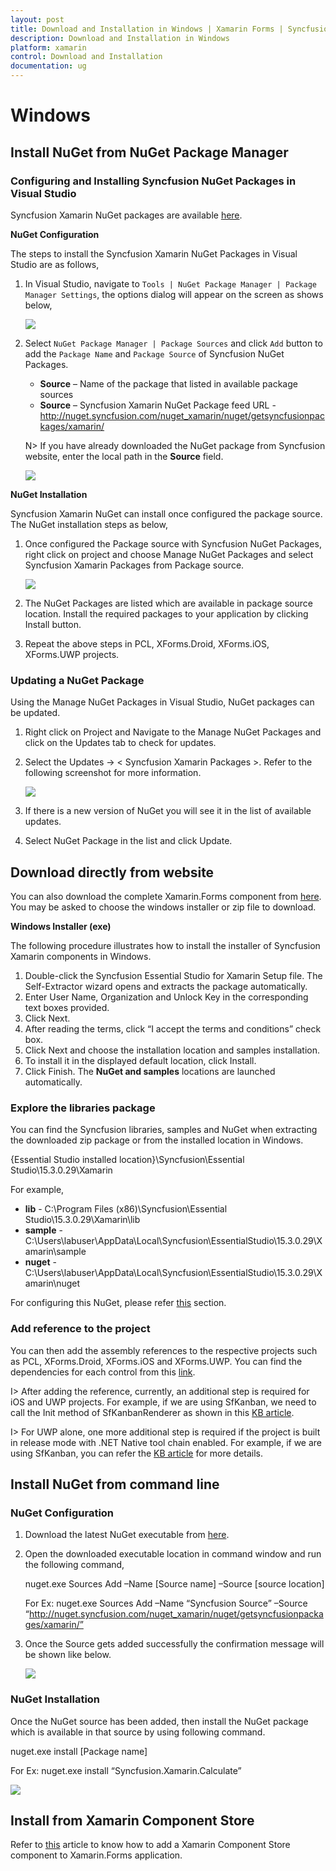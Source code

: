```yaml
---
layout: post
title: Download and Installation in Windows | Xamarin Forms | Syncfusion
description: Download and Installation in Windows
platform: xamarin
control: Download and Installation
documentation: ug
---
```


# Windows

## Install NuGet from NuGet Package Manager

### Configuring and Installing Syncfusion NuGet Packages in Visual Studio

Syncfusion Xamarin NuGet packages are available [here](http://nuget.syncfusion.com/package/xamarin).

**NuGet Configuration**

The steps to install the Syncfusion Xamarin NuGet Packages in Visual Studio are as follows,

1. In Visual Studio, navigate to `Tools | NuGet Package Manager | Package Manager Settings`, the options dialog will appear on the screen as shows below,

    ![](images/img8.png)

2. Select `NuGet Package Manager | Package Sources` and click `Add` button to add the `Package Name` and `Package Source` of Syncfusion NuGet Packages.
   
    *   **Source** – Name of the package that listed in available package sources 
    *	**Source** – Syncfusion Xamarin NuGet Package feed URL - http://nuget.syncfusion.com/nuget_xamarin/nuget/getsyncfusionpackages/xamarin/ 
   
    N> If you have already downloaded the NuGet package from Syncfusion website, enter the local path in the **Source** field.

    ![](images/img9.png)

**NuGet Installation**

Syncfusion Xamarin NuGet can install once configured the package source. The NuGet installation steps as below,

1. Once configured the Package source with Syncfusion NuGet Packages, right click on project and choose Manage NuGet Packages and select Syncfusion Xamarin Packages from Package source.

    ![](images/img10.png)

2. The NuGet Packages are listed which are available in package source location. Install the required packages to your application by clicking Install button.

3. Repeat the above steps in PCL, XForms.Droid, XForms.iOS, XForms.UWP projects.  

### Updating a NuGet Package

Using the Manage NuGet Packages in Visual Studio, NuGet packages can be updated.

1. Right click on Project and Navigate to the Manage NuGet Packages and click on the Updates tab to check for updates.

2. Select the Updates -> < Syncfusion Xamarin Packages >. Refer to the following screenshot for more information.

    ![](images/img11.png)

3. If there is a new version of NuGet you will see it in the list of available updates.

4. Select NuGet Package in the list and click Update. 

## Download directly from website

You can also download the complete Xamarin.Forms component from [here](https://www.syncfusion.com/downloads/latest-version). You may be asked to choose the windows installer or zip file to download.

**Windows Installer (exe)**

The following procedure illustrates how to install the installer of Syncfusion Xamarin components in Windows.

1. Double-click the Syncfusion Essential Studio for Xamarin Setup file. The Self-Extractor wizard opens and extracts the package automatically.
2. Enter User Name, Organization and Unlock Key in the corresponding text boxes provided.
3. Click Next.
4. After reading the terms, click “I accept the terms and conditions” check box.
5. Click Next and choose the installation location and samples installation.
6. To install it in the displayed default location, click Install.
7. Click Finish. The **NuGet and samples** locations are launched automatically.

### Explore the libraries package

You can find the Syncfusion libraries, samples and NuGet when extracting the downloaded zip package or from the installed location in Windows.

{Essential Studio installed location}\Syncfusion\Essential Studio\15.3.0.29\Xamarin

For example,

* **lib** - C:\Program Files (x86)\Syncfusion\Essential Studio\15.3.0.29\Xamarin\lib
* **sample** - C:\Users\labuser\AppData\Local\Syncfusion\EssentialStudio\15.3.0.29\Xamarin\sample
* **nuget** - C:\Users\labuser\AppData\Local\Syncfusion\EssentialStudio\15.3.0.29\Xamarin\nuget

For configuring this NuGet, please refer [this](https://help.syncfusion.com/xamarin/introduction/download-and-installation/windows#configuring-and-installing-syncfusion-nuget-packages-in-visual-studio) section.

### Add reference to the project

You can then add the assembly references to the respective projects such as PCL, XForms.Droid, XForms.iOS and XForms.UWP. You can find the dependencies for each control from this [link](https://help.syncfusion.com/xamarin/introduction/control-dependencies).

I> After adding the reference, currently, an additional step is required for iOS and UWP projects. For example, if we are using SfKanban, we need to call the Init method of SfKanbanRenderer as shown in this [KB article](https://www.syncfusion.com/kb/7171).

I> For UWP alone, one more additional step is required if the project is built in release mode with .NET Native tool chain enabled. For example, if we are using SfKanban, you can refer the [KB article](https://www.syncfusion.com/kb/7170) for more details.

## Install NuGet from command line

### NuGet Configuration

1. Download the latest NuGet executable from [here](https://dist.nuget.org/win-x86-commandline/latest/nuget.exe).

2. Open the downloaded executable location in command window and run the following command,

    nuget.exe Sources Add –Name [Source name] –Source [source location]

    For Ex: nuget.exe Sources Add –Name “Syncfusion Source” –Source “http://nuget.syncfusion.com/nuget_xamarin/nuget/getsyncfusionpackages/xamarin/”

3. Once the Source gets added successfully the confirmation message will be shown like below.

    ![](images/img12.png)

### NuGet Installation

Once the NuGet source has been added, then install the NuGet package which is available in that source by using following command.

nuget.exe install [Package name]

For Ex: nuget.exe install “Syncfusion.Xamarin.Calculate” 

![](images/img13.png)

## Install from Xamarin Component Store

Refer to [this](https://developer.xamarin.com/guides/cross-platform/xamarin-studio/components_walkthrough/) article to know how to add a Xamarin Component Store component to Xamarin.Forms application.



